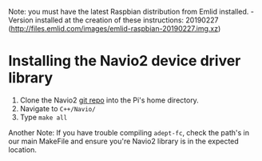 Note: you must have the latest Raspbian distribution from Emlid installed. 
    -Version installed at the creation of these instructions: 20190227 (http://files.emlid.com/images/emlid-raspbian-20190227.img.xz)

# Installing the Navio2 device driver library
1. Clone the Navio2 [git repo](https://github.com/emlid/Navio2.git) into the Pi's home directory. 
2. Navigate to `C++/Navio/`
3. Type `make all`

Another Note: If you have trouble compiling `adept-fc`, check the path's in our main MakeFile and ensure you're Navio2 library is in the expected location. 
